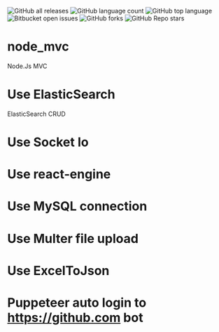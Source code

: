 

![GitHub all releases](https://img.shields.io/github/downloads/Umid-ismayilov/node_mvc/total)
![GitHub language count](https://img.shields.io/github/languages/count/Umid-ismayilov/node_mvc)
![GitHub top language](https://img.shields.io/github/languages/top/Umid-ismayilov/node_mvc?color=yellow)
![Bitbucket open issues](https://img.shields.io/bitbucket/issues/Umid-ismayilov/node_mvc)
![GitHub forks](https://img.shields.io/github/forks/Umid-ismayilov/node_mvc?style=social)
![GitHub Repo stars](https://img.shields.io/github/stars/Umid-ismayilov/node_mvc?style=social)

# node_mvc
Node.Js MVC

# Use ElasticSearch 
ElasticSearch CRUD

# Use Socket Io 

# Use react-engine

# Use MySQL connection

# Use Multer file upload

# Use ExcelToJson

# Puppeteer auto login to https://github.com bot
